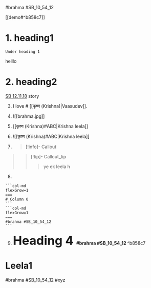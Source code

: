 
#brahma #SB_10_54_12

[[demo#^b858c7]]

# 1. heading1
	Under heading 1
helllo


# 2. heading2
[SB 12.11.18](https://vedabase.io/en/library/sb/12/11/18/)
story

3. I love # [[कृष्ण (Krishna)|Vaasudev]].

4. ![[brahma.jpg]]


5. [[कृष्ण (Krishna)#ABC|Krishna leela]]

6. ![[कृष्ण (Krishna)#ABC|Krishna leela]]

7. >[!info]- Callout
>>[!tip]- Callout_tip
>>>ye ek leela h


8. 
````col
```col-md
flexGrow=1
===
# Column 0
```
```col-md
flexGrow=1
===
#brahma #SB_10_54_12 
```
````





9. <span style="font-size:10mm"><b>Heading 4    </b></span> <span style="float:bottom"><b> #brahma #SB_10_54_12 </b></span> ^b858c7

# Leela1
 #brahma #SB_10_54_12 #xyz